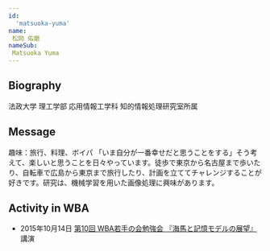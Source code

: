```yaml
---
id:
  'matsuoka-yuma'
name:
 松岡 佑磨
nameSub:
 Matsuoka Yuma
---
```


## Biography
法政大学 理工学部 応用情報工学科 知的情報処理研究室所属

## Message
趣味：旅行、料理、ボイパ
「いま自分が一番幸せだと思うことをする」そう考えて、楽しいと思うことを日々やっています。徒歩で東京から名古屋まで歩いたり、自転車で広島から東京まで旅行したり、計画を立ててチャレンジすることが好きです。研究は、機械学習を用いた画像処理に興味があります。

## Activity in WBA
- 2015年10月14日 [第10回 WBA若手の会勉強会 『海馬と記憶モデルの展望』](http://wbawakate.jp/posts/events/10th/) 講演
